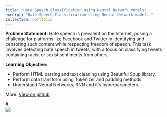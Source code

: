 ```yaml
---
title: "Hate Speech Classification using Neural Network models"
excerpt: "Hate Speech Classification using Neural Network models."
collection: portfolio
---
```


**Problem Statement:**
Hate speech is prevalent on the Internet, posing a challenge for platforms like Facebook and Twitter in identifying and censoring such content while respecting freedom of speech. This task 
involves detecting hate speech in tweets, with a focus on classifying tweets containing racist or sexist sentiments from others.

**Learning Objective:**
<ul>
<li>Perform HTML parsing and text cleaning using Beautiful Soup library.</li>
<li>Perform data transform using Tokenizer and padding methods.
<li>Understand Neural Networks, RNN and it's hyperparameters.</li>
</ul>

More: [View on github](https://github.com/Lokesh-Analytics/Neural-Network-Projects/blob/main/Neural_Nets_Sentimental_analysis.ipynb)

#<br/><img src='/images/Port-6.png'>
